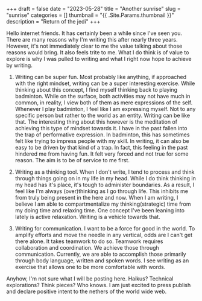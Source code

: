 +++ 
draft = false
date = "2023-05-28"
title = "Another sunrise"
slug = "sunrise" 
categories = []
thumbnail = "{{ .Site.Params.thumbnail }}"
description = "Return of the jedi"
+++

Hello internet friends. It has certainly been a while since I've seen you. There are many reasons why I'm writing this after nearly three years. However, it's not immediately clear to me the value talking about those reasons would bring. It also feels trite to me. What I do think is of value to explore is why I was pulled to writing and what I right now hope to achieve by writing. 

1) Writing can be super fun. Most probably like anything, if approached with the right mindset, writing can be a super interesting exercise. While thinking about this concept, I find myself thinking back to playing badminton. While on the surface, both activities may not have much in common, in reality, I view both of them as mere expressions of the self. Whenever I play badminton, I feel like I am expressing myself. Not to any specific person but rather to the world as an entity. Writing can be like that. The interesting thing about this however is the meditation of achieving this type of mindset towards it. I have in the past fallen into the trap of performative expression. In badminton, this has sometimes felt like trying to impress people with my skill. In writing, it can also be easy to be driven by that kind of a trap. In fact, this feeling in the past hindered me from having fun. It felt very forced and not true for some reason. The aim is to be of service to me first.  

2) Writing as a thinking tool. When I don't write, I tend to process and think through things going on in my life in my head. While I do think thinking in my head has it's place, it's tough to administer boundaries. As a result, I feel like I'm always (over)thinking as I go through life. This inhibits me from truly being present in the here and now. When I am writing, I believe I am able to compartmentalize my thinking(strategic) time from my doing time and relaxing time. One concept I've been leaning into lately is active relaxation. Writing is a vehicle towards that. 

3) Writing for communication. I want to be a force for good in the world. To amplify efforts and move the needle in any vertical, odds are I can't get there alone. It takes teamwork to do so. Teamwork requires collaboration and coordination. We achieve those through communication. Currently, we are able to accomplish those primarily through body language, written and spoken words. I see writing as an exercise that allows one to be more comfortable with words.


Anyhow, I'm not sure what I will be posting here. Haikus? Technical explorations? Think pieces? Who knows. I am just excited to press publish and declare positive intent to the nethers of the world wide web.  
